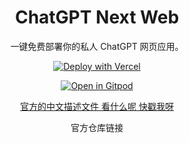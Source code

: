 <div align="center">

<h1 align="center">ChatGPT Next Web</h1>

一键免费部署你的私人 ChatGPT 网页应用。

[![Deploy with Vercel](https://vercel.com/button)](https://vercel.com/new/clone?repository-url=https%3A%2F%2Fgithub.com%2FYidadaa%2FChatGPT-Next-Web&env=OPENAI_API_KEY&env=CODE&project-name=chatgpt-next-web&repository-name=ChatGPT-Next-Web) 

[![Open in Gitpod](https://gitpod.io/button/open-in-gitpod.svg)](https://gitpod.io/#https://github.com/Yidadaa/ChatGPT-Next-Web)

[官方的中文描述文件 看什么呢 快戳我呀](https://github.com/Yidadaa/ChatGPT-Next-Web/blob/main/README_CN.md)

官方仓库链接

